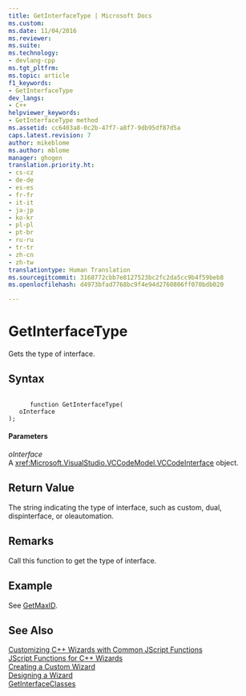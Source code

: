 ```yaml
---
title: GetInterfaceType | Microsoft Docs
ms.custom: 
ms.date: 11/04/2016
ms.reviewer: 
ms.suite: 
ms.technology:
- devlang-cpp
ms.tgt_pltfrm: 
ms.topic: article
f1_keywords:
- GetInterfaceType
dev_langs:
- C++
helpviewer_keywords:
- GetInterfaceType method
ms.assetid: cc6403a8-0c2b-47f7-a8f7-9db95df87d5a
caps.latest.revision: 7
author: mikeblome
ms.author: mblome
manager: ghogen
translation.priority.ht:
- cs-cz
- de-de
- es-es
- fr-fr
- it-it
- ja-jp
- ko-kr
- pl-pl
- pt-br
- ru-ru
- tr-tr
- zh-cn
- zh-tw
translationtype: Human Translation
ms.sourcegitcommit: 3168772cbb7e8127523bc2fc2da5cc9b4f59beb8
ms.openlocfilehash: d4973bfad7768bc9f4e94d2760806ff070bdb020

---
```

# GetInterfaceType
Gets the type of interface.  
  
## Syntax  
  
```  
  
      function GetInterfaceType(   
   oInterface    
);  
```  
  
#### Parameters  
 *oInterface*  
 A <xref:Microsoft.VisualStudio.VCCodeModel.VCCodeInterface> object.  
  
## Return Value  
 The string indicating the type of interface, such as custom, dual, dispinterface, or oleautomation.  
  
## Remarks  
 Call this function to get the type of interface.  
  
## Example  
 See [GetMaxID](../ide/getmaxid.md).  
  
## See Also  
 [Customizing C++ Wizards with Common JScript Functions](../ide/customizing-cpp-wizards-with-common-jscript-functions.md)   
 [JScript Functions for C++ Wizards](../ide/jscript-functions-for-cpp-wizards.md)   
 [Creating a Custom Wizard](../ide/creating-a-custom-wizard.md)   
 [Designing a Wizard](../ide/designing-a-wizard.md)   
 [GetInterfaceClasses](../ide/getinterfaceclasses.md)


<!--HONumber=Jan17_HO2-->


